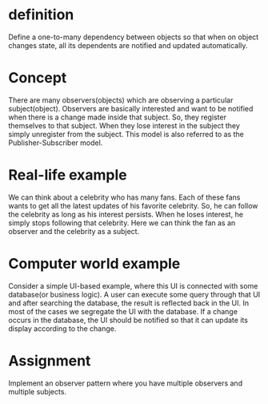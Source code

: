 # definition
Define a one-to-many dependency between objects so that when on object changes state, all its dependents are notified and updated automatically.

# Concept
There are many observers(objects) which are observing a particular subject(object). Observers are basically interested and want to be notified when there is a change made inside that subject. So, they register themselves to that subject. When they lose interest in the subject they simply unregister from the subject. This model is also referred to as the Publisher-Subscriber model.

# Real-life example
We can think about a celebrity who has many fans. Each of these fans wants to get all the latest updates of his favorite celebrity. So, he can follow the celebrity as long as his interest persists. When he loses interest, he simply stops following that celebrity. Here we can think the fan as an observer and the celebrity as a subject.

# Computer world example
Consider a simple UI-based example, where this UI is connected with some database(or business logic). A user can execute some query through that UI and after searching the database, the result is reflected back in the UI. In most of the cases we segregate the UI with the database. If a change occurs in the database, the UI should be notified so that it can update its display according to the change.

# Assignment
Implement an observer pattern where you have multiple observers and multiple subjects.